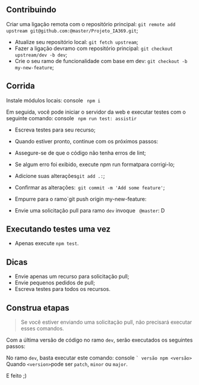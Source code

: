## Contribuindo

  Criar uma ligação remota com o repositório principal: `git remote add upstream git@github.com:@master/Projeto_IA369.git`;
- Atualize seu repositório local: `git fetch upstream`;
- Fazer a ligação devramo com repositório principal: `git checkout upstream/dev -b dev`;
- Crie o seu ramo de funcionalidade com base em dev: `git checkout -b my-new-feature`;
## Corrida
Instale módulos locais:
console `` 
npm i
`` 

Em seguida, você pode iniciar o servidor da web e executar testes com o seguinte comando:
console `` 
npm run test: assistir
``
- Escreva testes para seu recurso;
- Quando estiver pronto, continue com os próximos passos:

- Assegure-se de que o código não tenha erros de lint;
- Se algum erro foi exibido, execute npm run formatpara corrigi-lo;
- Adicione suas alterações`git add .:`;
- Confirmar as alterações:` git commit -m 'Add some feature'`;
- Empurre para o ramo`git push origin my-new-feature:
- Envie uma solicitação pull para ramo `dev` invoque ` @master`: D
## Executando testes uma vez
- Apenas execute `npm test`.

## Dicas
- Envie apenas um recurso para solicitação pull;
- Envie pequenos pedidos de pull;
- Escreva testes para todos os recursos.
## Construa etapas
> Se você estiver enviando uma solicitação pull, não precisará executar esses comandos.

Com a última versão de código no ramo `dev`, serão executados os seguintes passos:

No ramo `dev`, basta executar este comando:
console `` `
versão npm <versão>
``
Quando `<version>`pode ser `patch`, `minor` ou `major`.

E feito ;)
